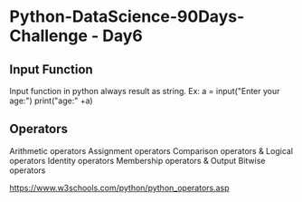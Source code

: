 # Python-DataScience-90Days-Challenge - Day6

## Input Function
Input function  in python always result as string.
Ex:
a = input("Enter your age:")
print("age:" +a)

## Operators
Arithmetic operators
Assignment operators
Comparison operators & Logical operators
Identity operators
Membership operators & Output
Bitwise operators

https://www.w3schools.com/python/python_operators.asp

